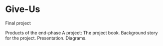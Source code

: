 # Give-Us
Final project 

Products of the end-phase A project:
  The project book.
  Background story for the project.
  Presentation.
  Diagrams.
